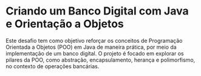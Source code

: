 # Criando um Banco Digital com Java e Orientação a Objetos

Este desafio tem como objetivo reforçar os conceitos de Programação Orientada a Objetos (POO) em Java de maneira prática, 
por meio da implementação de um banco digital. O projeto é focado em explorar os pilares da POO, como abstração, encapsulamento, 
herança e polimorfismo, no contexto de operações bancárias.
